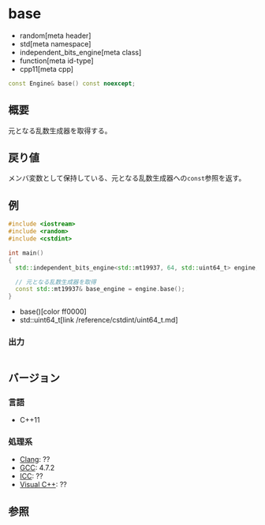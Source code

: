 # base
* random[meta header]
* std[meta namespace]
* independent_bits_engine[meta class]
* function[meta id-type]
* cpp11[meta cpp]

```cpp
const Engine& base() const noexcept;
```

## 概要
元となる乱数生成器を取得する。


## 戻り値
メンバ変数として保持している、元となる乱数生成器への`const`参照を返す。


## 例
```cpp example
#include <iostream>
#include <random>
#include <cstdint>

int main()
{
  std::independent_bits_engine<std::mt19937, 64, std::uint64_t> engine;

  // 元となる乱数生成器を取得
  const std::mt19937& base_engine = engine.base();
}
```
* base()[color ff0000]
* std::uint64_t[link /reference/cstdint/uint64_t.md]

### 出力
```
```

## バージョン
### 言語
- C++11

### 処理系
- [Clang](/implementation.md#clang): ??
- [GCC](/implementation.md#gcc): 4.7.2
- [ICC](/implementation.md#icc): ??
- [Visual C++](/implementation.md#visual_cpp): ??


## 参照


